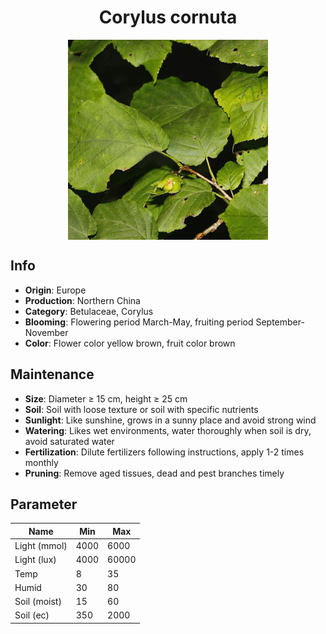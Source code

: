 <h1 align='center'>Corylus cornuta</h1>
<p align="center">
    <img 
        align='center'
        width='320'
        src="../images/corylus cornuta.png" 
        alt='Corylus cornuta' />
</p>

## Info

 - **Origin**: Europe
 - **Production**: Northern China
 - **Category**: Betulaceae, Corylus
 - **Blooming**: Flowering period March-May, fruiting period September-November
 - **Color**: Flower color yellow brown, fruit color brown

## Maintenance

 - **Size**: Diameter ≥ 15 cm, height ≥ 25 cm
 - **Soil**: Soil with loose texture or soil with specific nutrients
 - **Sunlight**: Like sunshine, grows in a sunny place and avoid strong wind
 - **Watering**: Likes wet environments, water thoroughly when soil is dry, avoid saturated water
 - **Fertilization**: Dilute fertilizers following instructions, apply 1-2 times monthly
 - **Pruning**: Remove aged tissues, dead and pest branches timely

## Parameter

| Name         | Min  | Max   |
|--------------|------|-------|
| Light (mmol) | 4000 | 6000  |
| Light (lux)  | 4000 | 60000 |
| Temp         | 8    | 35    |
| Humid        | 30   | 80    |
| Soil (moist) | 15   | 60    |
| Soil (ec)    | 350  | 2000  |